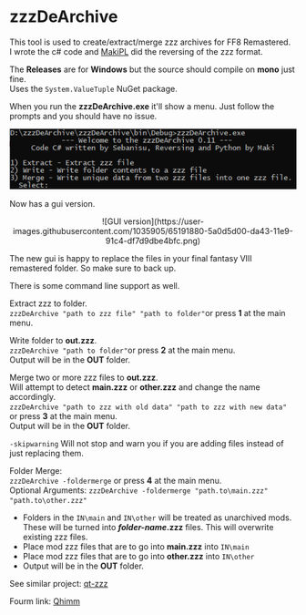 # zzzDeArchive
This tool is used to create/extract/merge zzz archives for FF8 Remastered.</br>
I wrote the c# code and [MakiPL](https://github.com/MaKiPL) did the reversing of the zzz format.

The __Releases__ are for __Windows__ but the source should compile on __mono__ just fine.</br> Uses the `System.ValueTuple` NuGet package.

When you run the __zzzDeArchive.exe__ it'll show a menu. Just follow the prompts and you should have no issue.<p align="center">
![Main menu image](https://raw.githubusercontent.com/Sebanisu/zzzDeArchive/master/img/mainmenu.png)</p>
Now has a gui version.
<p align="center">![GUI version](https://user-images.githubusercontent.com/1035905/65191880-5a0d5d00-da43-11e9-91c4-df7d9dbe4bfc.png)</p>
The new gui is happy to replace the files in your final fantasy VIII remastered folder. So make sure to back up.


There is some command line support as well.

Extract zzz to folder.<br/>
`zzzDeArchive "path to zzz file" "path to folder"`or press __1__ at the main menu.<br/>

Write folder to __out.zzz__.<br/>
`zzzDeArchive "path to folder"`or press __2__ at the main menu.<br/>
Output will be in the __OUT__ folder.

Merge two or more zzz files to __out.zzz__.<br/>
Will attempt to detect __main.zzz__ or __other.zzz__ and change the name accordingly.<br/>
`zzzDeArchive "path to zzz with old data" "path to zzz with new data"` or press __3__ at the main menu.<br/>
Output will be in the __OUT__ folder.

`-skipwarning`
Will not stop and warn you if you are adding files instead of just replacing them.

Folder Merge:<br/>
`zzzDeArchive -foldermerge` or press __4__ at the main menu.<br/>
Optional Arguments:
`zzzDeArchive -foldermerge "path.to\main.zzz" "path.to\other.zzz"`<br/>

- Folders in the `IN\main` and `IN\other` will be treated as unarchived mods. These will be turned into ___folder-name_.zzz__ files. This will overwrite existing zzz files.<br/>
- Place mod zzz files that are to go into __main.zzz__ into `IN\main`<br/>
- Place mod zzz files that are to go into __other.zzz__ into `IN\other`<br/>
- Output will be in the __OUT__ folder.

See similar project: [qt-zzz](https://github.com/myst6re/qt-zzz)

Fourm link: [Qhimm](http://forums.qhimm.com/index.php?topic=19209.msg267708#msg267708)
